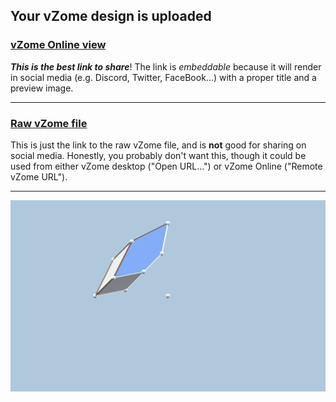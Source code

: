 ## Your vZome design is uploaded

### [vZome Online view][embed]

***This is the best link to share***!  The link is *embeddable* because it will render in social media (e.g. Discord, Twitter, FaceBook...) with a proper title and a preview image.

---

### [Raw vZome file][raw]

This is just the link to the raw vZome file, and is **not** good for
sharing on social media.
Honestly, you probably don't want this, though it could be used from either
vZome desktop ("Open URL...") or vZome Online ("Remote vZome URL").

---

![Image](<Quartetra block.png>)


[embed]: <https://vzome.com/app/embed.py?url=https://raw.githubusercontent.com/John-Kostick/vzome-sharing/main/2021/11/06/09-03-23-Quartetra%2Bblock/Quartetra+block.vZome>
[raw]: <https://raw.githubusercontent.com/John-Kostick/vzome-sharing/main/2021/11/06/09-03-23-Quartetra+block/Quartetra block.vZome>
